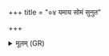 +++
title = "०४ यमाय सोमं सुनुत"

+++
<details><summary>मूलम् (GR)</summary>

यमाय सोमं सुनुत  
यमाय जुहुता हविः ।  
यमं ह यज्ञो गच्छत्व्  
अग्निदूतो अरंकृतः ॥
</details>